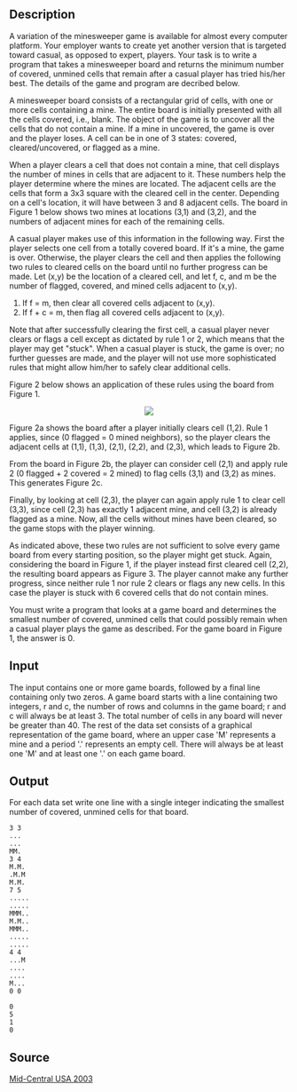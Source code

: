 <h2>Description</h2><p>A variation of the minesweeper game is available for almost every computer platform. Your employer wants to create yet another version that is targeted toward casual, as opposed to expert, players. Your task is to write a program that takes a minesweeper board and returns the minimum number of covered, unmined cells that remain after a casual player has tried his/her best. The details of the game and program are decribed below. 
</p>
A minesweeper board consists of a rectangular grid of cells, with one or more cells containing a mine. The entire board is initially presented with all the cells covered, i.e., blank. The object of the game is to uncover all the cells that do not contain a mine. If a mine in uncovered, the game is over and the player loses. A cell can be in one of 3 states: covered, cleared/uncovered, or flagged as a mine. 

When a player clears a cell that does not contain a mine, that cell displays the number of mines in cells that are adjacent to it. These numbers help the player determine where the mines are located. The adjacent cells are the cells that form a 3x3 square with the cleared cell in the center. Depending on a cell's location, it will have between 3 and 8 adjacent cells. The board in Figure 1 below shows two mines at locations (3,1) and (3,2), and the numbers of adjacent mines for each of the remaining cells. 

A casual player makes use of this information in the following way. First the player selects one cell from a totally covered board. If it's a mine, the game is over. Otherwise, the player clears the cell and then applies the following two rules to cleared cells on the board until no further progress can be made. Let (x,y) be the location of a cleared cell, and let f, c, and m be the number of flagged, covered, and mined cells adjacent to (x,y). 
<ol><li>If f = m, then clear all covered cells adjacent to (x,y). 
<br></li><li>If f + c = m, then flag all covered cells adjacent to (x,y). </li></ol><p>
</p>Note that after successfully clearing the first cell, a casual player never clears or flags a cell except as dictated by rule 1 or 2, which means that the player may get "stuck". When a casual player is stuck, the game is over; no further guesses are made, and the player will not use more sophisticated rules that might allow him/her to safely clear additional cells. 

Figure 2 below shows an application of these rules using the board from Figure 1. 
<center><img src="images/1551_1.jpg"></center><p>
</p>Figure 2a shows the board after a player initially clears cell (1,2). Rule 1 applies, since (0 flagged = 0 mined neighbors), so the player clears the adjacent cells at (1,1), (1,3), (2,1), (2,2), and (2,3), which leads to Figure 2b. 

From the board in Figure 2b, the player can consider cell (2,1) and apply rule 2 (0 flagged + 2 covered = 2 mined) to flag cells (3,1) and (3,2) as mines. This generates Figure 2c. 

Finally, by looking at cell (2,3), the player can again apply rule 1 to clear cell (3,3), since cell (2,3) has exactly 1 adjacent mine, and cell (3,2) is already flagged as a mine. Now, all the cells without mines have been cleared, so the game stops with the player winning. 

As indicated above, these two rules are not sufficient to solve every game board from every starting position, so the player might get stuck. Again, considering the board in Figure 1, if the player instead first cleared cell (2,2), the resulting board appears as Figure 3. The player cannot make any further progress, since neither rule 1 nor rule 2 clears or flags any new cells. In this case the player is stuck with 6 covered cells that do not contain mines. 

You must write a program that looks at a game board and determines the smallest number of covered, unmined cells that could possibly remain when a casual player plays the game as described. For the game board in Figure 1, the answer is 0. 

<h2>Input</h2><p>The input contains one or more game boards, followed by a final line containing only two zeros. A game board starts with a line containing two integers, r and c, the number of rows and columns in the game board; r and c will always be at least 3. The total number of cells in any board will never be greater than 40. The rest of the data set consists of a graphical representation of the game board, where an upper case 'M' represents a mine and a period '.' represents an empty cell. There will always be at least one 'M' and at least one '.' on each game board. </p><h2>Output</h2><p>For each data set write one line with a single integer indicating the smallest number of covered, unmined cells for that board. </p><pre><code class="language-input1">3 3
...
...
MM.
3 4
M.M.
.M.M
M.M.
7 5
.....
.....
MMM..
M.M..
MMM..
.....
.....
4 4
...M
....
....
M...
0 0</code></pre><pre><code class="language-output1">0
5
1
0</code></pre><h2>Source</h2><a href="searchproblem?field=source&amp;key=Mid-Central+USA+2003">Mid-Central USA 2003</a>